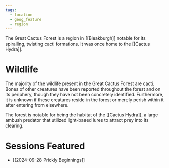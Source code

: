 ```yaml
---
tags:
  - location
  - geog_feature
  - region
---
```

The Great Cactus Forest is a region in [[Bleakburgh]] notable for its spiralling, twisting cacti formations. It was once home to the [[Cactus Hydra]].

# Wildlife

The majority of the wildlife present in the Great Cactus Forest are cacti. Bones of other creatures have been reported throughout the forest and on its periphery, though they have not been concretely identified. Furthermore, it is unknown if these creatures reside in the forest or merely perish within it after entering from elsewhere.

The forest is notable for being the habitat of the [[Cactus Hydra]], a large ambush predator that utilized light-based lures to attract prey into its clearing.

# Sessions Featured

- [[2024-09-28 Prickly Beginnings]]